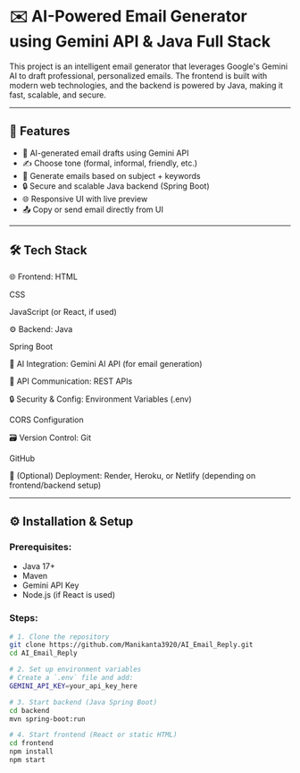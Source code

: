 # ✉️ AI-Powered Email Generator using Gemini API & Java Full Stack

This project is an intelligent email generator that leverages Google's Gemini AI to draft professional, personalized emails. The frontend is built with modern web technologies, and the backend is powered by Java, making it fast, scalable, and secure.

---

## 🚀 Features

- 🤖 AI-generated email drafts using Gemini API
- ✍️ Choose tone (formal, informal, friendly, etc.)
- 📄 Generate emails based on subject + keywords
- 🔒 Secure and scalable Java backend (Spring Boot)
- 🌐 Responsive UI with live preview
- 📤 Copy or send email directly from UI

---

## 🛠️ Tech Stack

🌐 Frontend:
HTML

CSS

JavaScript (or React, if used)

⚙️ Backend:
Java

Spring Boot

🤖 AI Integration:
Gemini AI API (for email generation)

🔗 API Communication:
REST APIs

🔒 Security & Config:
Environment Variables (.env)

CORS Configuration

🗃️ Version Control:
Git

GitHub

🚀 (Optional) Deployment:
Render, Heroku, or Netlify (depending on frontend/backend setup)

---

## ⚙️ Installation & Setup

### Prerequisites:
- Java 17+
- Maven
- Gemini API Key
- Node.js (if React is used)

### Steps:
```bash
# 1. Clone the repository
git clone https://github.com/Manikanta3920/AI_Email_Reply.git
cd AI_Email_Reply

# 2. Set up environment variables
# Create a `.env` file and add:
GEMINI_API_KEY=your_api_key_here

# 3. Start backend (Java Spring Boot)
cd backend
mvn spring-boot:run

# 4. Start frontend (React or static HTML)
cd frontend
npm install
npm start
